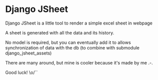 # Django JSheet

Django JSheet is a little tool to render a simple excel sheet in webpage

A sheet is generated with all the data and its history.

No model is required, but you can eventually add it to allows synchronization of data with the db
(to combine with submodule django_jsheet_assets)

There are many around, but mine is cooler because it's made by me .-.

Good luck! \o/``